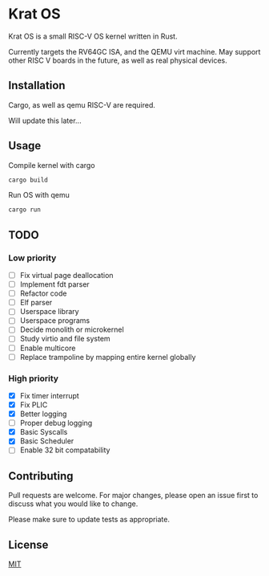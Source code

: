 # Krat OS

Krat OS is a small RISC-V OS kernel written in Rust. 

Currently targets the RV64GC ISA, and the QEMU virt machine. May support other RISC V boards in the future, as well as real physical devices.  

## Installation

Cargo, as well as qemu RISC-V are required. 

Will update this later...


## Usage

Compile kernel with cargo

```bash
cargo build
```

Run OS with qemu
```bash
cargo run
```

## TODO

### Low priority

- [ ] Fix virtual page deallocation
- [ ] Implement fdt parser
- [ ] Refactor code
- [ ] Elf parser
- [ ] Userspace library
- [ ] Userspace programs
- [ ] Decide monolith or microkernel
- [ ] Study virtio and file system
- [ ] Enable multicore
- [ ] Replace trampoline by mapping entire kernel globally

### High priority

- [x] Fix timer interrupt
- [x] Fix PLIC 
- [x] Better logging
- [ ] Proper debug logging
- [x] Basic Syscalls
- [x] Basic Scheduler
- [ ] Enable 32 bit compatability

## Contributing

Pull requests are welcome. For major changes, please open an issue first to discuss what you would like to change.

Please make sure to update tests as appropriate.

## License
[MIT](https://choosealicense.com/licenses/mit/)
